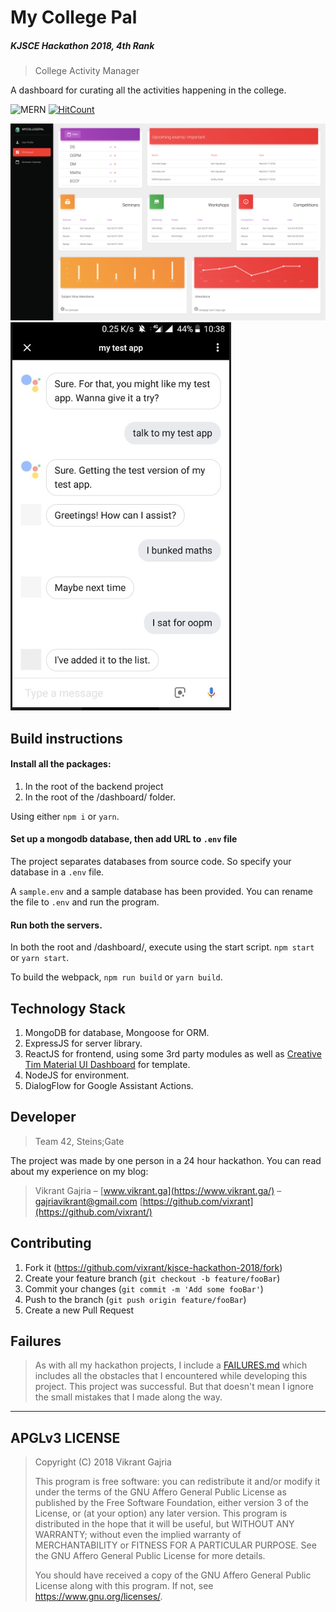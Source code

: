 # My College Pal
##### KJSCE Hackathon 2018, 4th Rank
> College Activity Manager

A dashboard for curating all the activities happening in the college.

![MERN](https://img.shields.io/badge/Stack-MERN-red.svg)
[![HitCount](http://hits.dwyl.io/vixrant/kjsce-hackathon-18.svg)](http://hits.dwyl.io/vixrant/kjsce-hackathon-18)

![whiteboard](/docs/images/whiteboard.png) ![google assistant](/docs/images/google-assistant.png)

## Build instructions

#### Install all the packages:

1. In the root of the backend project
2. In the root of the /dashboard/ folder.

Using either `npm i` or ` yarn `.

#### Set up a mongodb database, then add URL to `.env` file

The project separates databases from source code. So specify your database in a `.env` file.

A `sample.env` and a sample database has been provided. You can rename the file to `.env` and run the program.

#### Run both the servers.

In both the root and /dashboard/, execute using the start script.
`npm start` or `yarn start`.

To build the webpack, `npm run build` or `yarn build`.

## Technology Stack

1. MongoDB for database, Mongoose for ORM.
2. ExpressJS for server library.
3. ReactJS for frontend, using some 3rd party modules as well as [Creative Tim Material UI Dashboard](https://www.creative-tim.com/product/material-dashboard-react) for template.
4. NodeJS for environment.
5. DialogFlow for Google Assistant Actions.

## Developer

> Team 42, Steins;Gate

The project was made by one person in a 24 hour hackathon. You can read about my experience on my blog:

> Vikrant Gajria – [www.vikrant.ga](https://www.vikrant.ga/) – gajriavikrant@gmail.com
> [https://github.com/vixrant](https://github.com/vixrant/)

## Contributing

1. Fork it (<https://github.com/vixrant/kjsce-hackathon-2018/fork>)
2. Create your feature branch (`git checkout -b feature/fooBar`)
3. Commit your changes (`git commit -m 'Add some fooBar'`)
4. Push to the branch (`git push origin feature/fooBar`)
5. Create a new Pull Request

## Failures

> As with all my hackathon projects, I include a [FAILURES.md](/FAILURES.md)
> which includes all the obstacles that I encountered while developing this project.
> This project was successful. 
> But that doesn't mean I ignore the small mistakes that I made along the way.

-----------
APGLv3 LICENSE
-----------

> Copyright (C) 2018 Vikrant Gajria
>
> This program is free software: you can redistribute it and/or modify
> it under the terms of the GNU Affero General Public License as published
> by the Free Software Foundation, either version 3 of the License, or
> (at your option) any later version.
> This program is distributed in the hope that it will be useful,
> but WITHOUT ANY WARRANTY; without even the implied warranty of
> MERCHANTABILITY or FITNESS FOR A PARTICULAR PURPOSE.  See the
> GNU Affero General Public License for more details.
>
> You should have received a copy of the GNU Affero General Public License
> along with this program.  If not, see <https://www.gnu.org/licenses/>.
